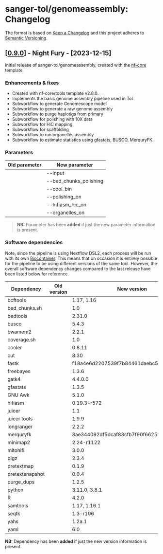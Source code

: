 # sanger-tol/genomeassembly: Changelog

The format is based on [Keep a Changelog](https://keepachangelog.com/en/1.0.0/)
and this project adheres to [Semantic Versioning](https://semver.org/spec/v2.0.0.html).

## [[0.9.0](https://github.com/sanger-tol/genomeassembly/releases/tag/0.9.0)] - Night Fury - [2023-12-15]

Initial release of sanger-tol/genomeassembly, created with the [nf-core](https://nf-co.re/) template.

### Enhancements & fixes

- Created with nf-core/tools template v2.8.0.
- Implements the basic genome assembly pipeline used in ToL
- Subworkflow to generate Genomescope model
- Subworkflow to generate a raw genome assembly
- Subworkflow to purge haplotigs from primary
- Subworkflow for polishing with 10X data
- Subworkflow for HiC mapping
- Subworkflow for scaffolding
- Subworkflow to run organelles assembly
- Subworkflow to estimate statistics using gfastats, BUSCO, MerquryFK.

### Parameters

| Old parameter | New parameter          |
| ------------- | ---------------------- |
|               | --input                |
|               | --bed_chunks_polishing |
|               | --cool_bin             |
|               | --polishing_on         |
|               | --hifiasm_hic_on       |
|               | --organelles_on        |

> **NB:** Parameter has been **added** if just the new parameter information is present.

### Software dependencies

Note, since the pipeline is using Nextflow DSL2, each process will be run with its own [Biocontainer](https://biocontainers.pro/#/registry). This means that on occasion it is entirely possible for the pipeline to be using different versions of the same tool. However, the overall software dependency changes compared to the last release have been listed below for reference.

| Dependency      | Old version | New version                              |
| --------------- | ----------- | ---------------------------------------- |
| bcftools        |             | 1.17, 1.16                               |
| bed_chunks.sh   |             | 1.0                                      |
| bedtools        |             | 2.31.0                                   |
| busco           |             | 5.4.3                                    |
| bwamem2         |             | 2.2.1                                    |
| coverage.sh     |             | 1.0                                      |
| cooler          |             | 0.8.11                                   |
| cut             |             | 8.30                                     |
| fastk           |             | f18a4e6d2207539f7b84461daebc54530a9559b0 |
| freebayes       |             | 1.3.6                                    |
| gatk4           |             | 4.4.0.0                                  |
| gfastats        |             | 1.3.5                                    |
| GNU Awk         |             | 5.1.0                                    |
| hifiasm         |             | 0.19.3-r572                              |
| juicer          |             | 1.1                                      |
| juicer tools    |             | 1.9.9                                    |
| longranger      |             | 2.2.2                                    |
| merquryfk       |             | 8ae344092df5dcaf83cfb7f90f662597a9b1fc61 |
| minimap2        |             | 2.24-r1122                               |
| mitohifi        |             | 3.0.0                                    |
| pigz            |             | 2.3.4                                    |
| pretextmap      |             | 0.1.9                                    |
| pretextsnapshot |             | 0.0.4                                    |
| purge_dups      |             | 1.2.5                                    |
| python          |             | 3.11.0, 3.8.1                            |
| R               |             | 4.2.0                                    |
| samtools        |             | 1.17, 1.16.1                             |
| seqtk           |             | 1.3-r106                                 |
| yahs            |             | 1.2a.1                                   |
| yaml            |             | 6.0                                      |

**NB:** Dependency has been **added** if just the new version information is present.
